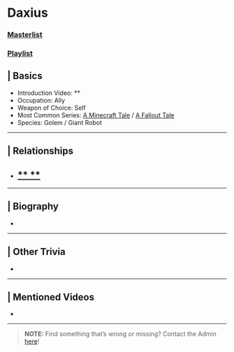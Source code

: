 # Daxius
### [Masterlist]()
### [Playlist]()


## | Basics  
- Introduction Video: **
- Occupation: Ally
- Weapon of Choice: Self
- Most Common Series: [A Minecraft Tale](6.Series/Tale_Series/Minecraft_Tale.md) / [A Fallout Tale](6.Series/Tale_Series/Falout_Tale.md)
- Species: Golem / Giant Robot

----

## | Relationships
- [** **]()  
  - 

----

## | Biography
- 

----

## | Other Trivia
- 

----

## | Mentioned Videos
- []()

----

> **NOTE:** Find something that’s wrong or missing? Contact the Admin [here](../chapter_2.md)!